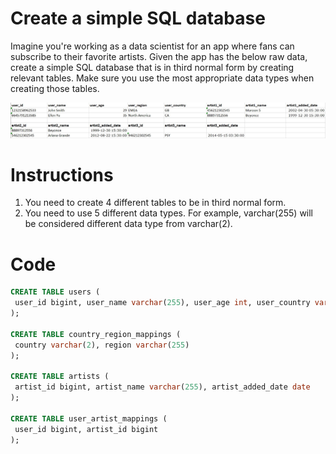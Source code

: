 # Create a simple SQL database

Imagine you're working as a data scientist for an app where fans can subscribe to their favorite artists. Given the app has the below raw data,
create a simple SQL database that is in third normal form by creating relevant tables. Make sure you use the most
appropriate data types when creating those tables.

![database_course_exercise_example](database_course_exercise_example.jpg)

# Instructions
1. You need to create 4 different tables to be in third normal form.
2. You need to use 5 different data types. For example, varchar(255) will be considered different data type from varchar(2).

# Code
```sql
CREATE TABLE users (
 user_id bigint, user_name varchar(255), user_age int, user_country varchar(2)
);

CREATE TABLE country_region_mappings (
 country varchar(2), region varchar(255)
);

CREATE TABLE artists (
 artist_id bigint, artist_name varchar(255), artist_added_date date
);

CREATE TABLE user_artist_mappings (
 user_id bigint, artist_id bigint
);
```

